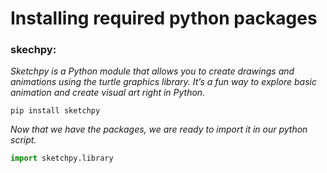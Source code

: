 # Installing required python packages
### skechpy:
*Sketchpy is a Python module that allows you to create drawings and animations using the turtle graphics library. It’s a fun way to explore basic animation and create visual art right in Python.*
```terminal
pip install sketchpy
```
*Now that we have the packages, we are ready to import it in our python script.*
```py
import sketchpy.library
```